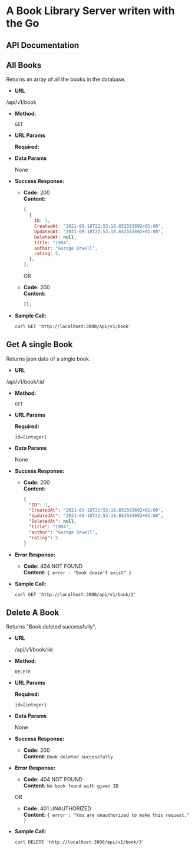 # A Book Library Server writen with the Go

## API Documentation

## All Books

Returns an array of all the books in the database.

- **URL**

/api/v1/book

- **Method:**

  `GET`

- **URL Params**

  **Required:**

- **Data Params**

  None

- **Success Response:**

  - **Code:** 200 <br />
    **Content:**

    ```javascript
    [
      {
        ID: 1,
        CreatedAt: "2021-09-18T22:53:18.652583692+01:00",
        UpdatedAt: "2021-09-18T22:53:18.652583692+01:00",
        DeletedAt: null,
        title: "1984",
        author: "Geroge Orwell",
        rating: 5,
      },
    ];
    ```

    OR

  - **Code:** 200 <br />
    **Content:**
    ```javascript
    [];
    ```

- **Sample Call:**

  ```curl
  curl GET 'http://localhost:3000/api/v1/book'
  ```

## **Get A single Book**

Returns json data of a single book.

- **URL**

/api/v1/book/:id

- **Method:**

  `GET`

- **URL Params**

  **Required:**

  `id=[integer]`

- **Data Params**

  None

- **Success Response:**

  - **Code:** 200 <br />
    **Content:**
    ```json
    {
      "ID": 1,
      "CreatedAt": "2021-09-18T22:53:18.652583692+01:00",
      "UpdatedAt": "2021-09-18T22:53:18.652583692+01:00",
      "DeletedAt": null,
      "title": "1984",
      "author": "Geroge Orwell",
      "rating": 5
    }
    ```

- **Error Response:**

  - **Code:** 404 NOT FOUND <br />
    **Content:** `{ error : "Book doesn't exist" }`

- **Sample Call:**

  ```curl
  curl GET 'http://localhost:3000/api/v1/book/2'
  ```

## **Delete A Book**

Returns "Book deleted successfully".

- **URL**

  /api/v1/book/:id

- **Method:**

  `DELETE`

- **URL Params**

  **Required:**

  `id=[integer]`

- **Data Params**

  None

- **Success Response:**

  - **Code:** 200 <br />
    **Content:** `Book deleted successfully`

- **Error Response:**

  - **Code:** 404 NOT FOUND <br />
    **Content:** `No book found with given ID`

  OR

  - **Code:** 401 UNAUTHORIZED <br />
    **Content:** `{ error : "You are unauthorized to make this request." }`

- **Sample Call:**

  ```curl
  curl DELETE 'http://localhost:3000/api/v1/book/3'
  ```
